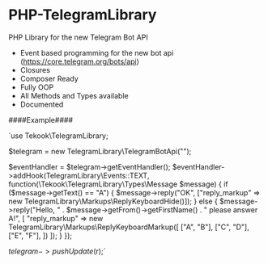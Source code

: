 # PHP-TelegramLibrary
PHP Library for the new Telegram Bot API

* Event based programming for the new bot api (https://core.telegram.org/bots/api)
* Closures
* Composer Ready 
* Fully OOP
* All Methods and Types available
* Documented

####Example####

´use Tekook\TelegramLibrary;

$telegram = new TelegramLibrary\TelegramBotApi("<your token>");


$eventHandler = $telegram->getEventHandler();
$eventHandler->addHook(TelegramLibrary\Events::TEXT,
        function(\Tekook\TelegramLibrary\Types\Message $message) {
    if ($message->getText() == "A") {
        $message->reply("OK", ["reply_markup" => new TelegramLibrary\Markups\ReplyKeyboardHide()]);
    } else {
        $message->reply("Hello, " . $message->getFrom()->getFirstName() . " please answer A!",
                [
            "reply_markup" => new TelegramLibrary\Markups\ReplyKeyboardMarkup([
                ["A", "B"],
                ["C", "D"],
                ["E", "F"],
                    ])
        ]);
    }
});

$telegram->pushUpdate($r);´
